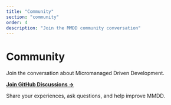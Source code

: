 ```yaml
---
title: "Community"
section: "community"
order: 4
description: "Join the MMDD community conversation"
---
```


# Community

Join the conversation about Micromanaged Driven Development.

**[Join GitHub Discussions →](https://github.com/robertoallende/micromanaged-driven-development/discussions)**

Share your experiences, ask questions, and help improve MMDD.